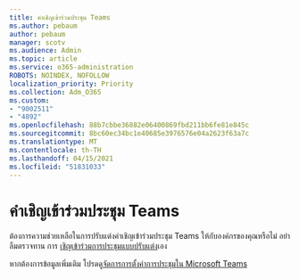 ```yaml
---
title: คําเชิญเข้าร่วมประชุม Teams
ms.author: pebaum
author: pebaum
manager: scotv
ms.audience: Admin
ms.topic: article
ms.service: o365-administration
ROBOTS: NOINDEX, NOFOLLOW
localization_priority: Priority
ms.collection: Adm_O365
ms.custom:
- "9002511"
- "4892"
ms.openlocfilehash: 88b7cbbe36882e06400869fbd211bb6fe81e845c
ms.sourcegitcommit: 8bc60ec34bc1e40685e3976576e04a2623f63a7c
ms.translationtype: MT
ms.contentlocale: th-TH
ms.lasthandoff: 04/15/2021
ms.locfileid: "51831033"
---
```

# <a name="teams-meeting-invitations"></a>คําเชิญเข้าร่วมประชุม Teams

ต้องการความช่วยเหลือในการปรับแต่งคําเชิญเข้าร่วมประชุม Teams ให้กับองค์กรของคุณหรือไม่ อย่าลืมตรวจทาน การ [เชิญเข้าร่วมการประชุมแบบปรับแต่ง](https://docs.microsoft.com/microsoftteams/meeting-settings-in-teams#customize-meeting-invitations)เอง  

หากต้องการข้อมูลเพิ่มเติม โปรดดู[จัดการการตั้งค่าการประชุมใน Microsoft Teams](https://docs.microsoft.com/microsoftteams/meeting-settings-in-teams)
